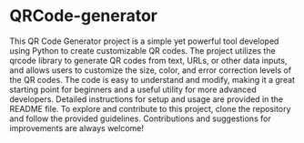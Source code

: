 # QRCode-generator
This QR Code Generator project is a simple yet powerful tool developed using Python to create customizable QR codes. The project utilizes the qrcode library to generate QR codes from text, URLs, or other data inputs, and allows users to customize the size, color, and error correction levels of the QR codes. The code is easy to understand and modify, making it a great starting point for beginners and a useful utility for more advanced developers. Detailed instructions for setup and usage are provided in the README file. To explore and contribute to this project, clone the repository and follow the provided guidelines. Contributions and suggestions for improvements are always welcome!
